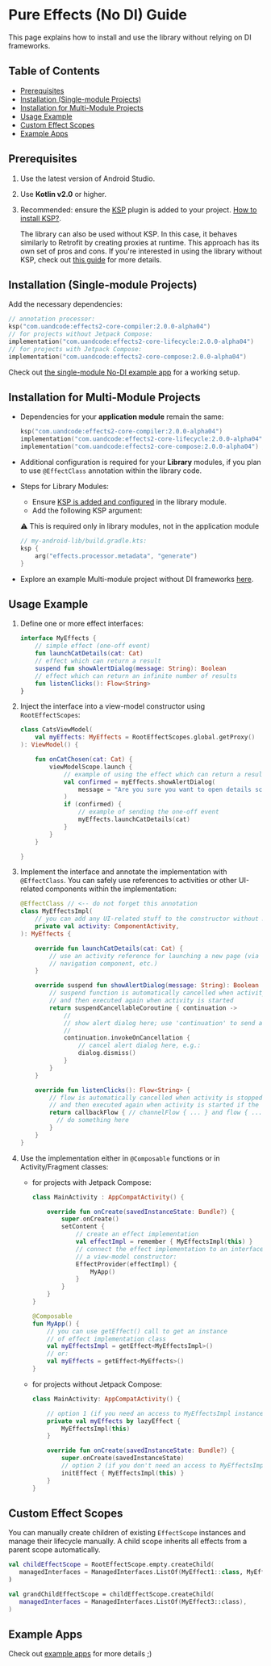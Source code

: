 # Pure Effects (No DI) Guide

This page explains how to install and use the library without relying on DI frameworks.

## Table of Contents

- [Prerequisites](#prerequisites)
- [Installation (Single-module Projects)](#installation-single-module-projects)
- [Installation for Multi-Module Projects](#installation-for-multi-module-projects)
- [Usage Example](#usage-example)
- [Custom Effect Scopes](#custom-effect-scopes)
- [Example Apps](#example-apps)

## Prerequisites

1. Use the latest version of Android Studio.
2. Use __Kotlin v2.0__ or higher.
3. Recommended: ensure the [KSP](https://kotlinlang.org/docs/ksp-overview.html) plugin is added to your project. [How to install KSP?](/docs/ksp-installation.md).

   The library can also be used without KSP. In this case, it behaves similarly to 
   Retrofit by creating proxies at runtime. This approach has its own set of pros and
   cons. If you're interested in using the library without KSP, check out [this guide](/docs/no-ksp-installation.md) 
   for more details.

## Installation (Single-module Projects)

Add the necessary dependencies:

```kotlin
// annotation processor:
ksp("com.uandcode:effects2-core-compiler:2.0.0-alpha04")
// for projects without Jetpack Compose:
implementation("com.uandcode:effects2-core-lifecycle:2.0.0-alpha04")
// for projects with Jetpack Compose:
implementation("com.uandcode:effects2-core-compose:2.0.0-alpha04")
```

Check out [the single-module No-DI example app](/app-examples/core/app-singlemodule) for a working setup.

## Installation for Multi-Module Projects

- Dependencies for your __application module__ remain the same:

  ```kotlin
  ksp("com.uandcode:effects2-core-compiler:2.0.0-alpha04")
  implementation("com.uandcode:effects2-core-lifecycle:2.0.0-alpha04") // without Jetpack Compose
  implementation("com.uandcode:effects2-core-compose:2.0.0-alpha04") // with Jetpack Compose
  ```

- Additional configuration is required for your __Library__ modules, if you
  plan to use `@EffectClass` annotation within the library code.

- Steps for Library Modules:
  - Ensure [KSP is added and configured](/docs/ksp-installation.md) in the library module.
  - Add the following KSP argument:

  ⚠️ This is required only in library modules, not in the application module

  ```kotlin
  // my-android-lib/build.gradle.kts:
  ksp {
      arg("effects.processor.metadata", "generate")
  }
  ```

- Explore an example Multi-module project without DI frameworks [here](/app-examples/core/app-multimodule).

## Usage Example

1. Define one or more effect interfaces:

   ```kotlin
   interface MyEffects {
       // simple effect (one-off event)
       fun launchCatDetails(cat: Cat)
       // effect which can return a result
       suspend fun showAlertDialog(message: String): Boolean
       // effect which can return an infinite number of results
       fun listenClicks(): Flow<String>
   }
   ```

2. Inject the interface into a view-model constructor using `RootEffectScopes`:

   ```kotlin
   class CatsViewModel(
       val myEffects: MyEffects = RootEffectScopes.global.getProxy()
   ): ViewModel() {

       fun onCatChosen(cat: Cat) {
           viewModelScope.launch {
               // example of using the effect which can return a result
               val confirmed = myEffects.showAlertDialog(
                   message = "Are you sure you want to open details screen?"
               )
               if (confirmed) {
                   // example of sending the one-off event 
                   myEffects.launchCatDetails(cat)
               }
           }
       }

   }
   ```

3. Implement the interface and annotate the implementation with `@EffectClass`.
   You can safely use references to activities or other UI-related components within the implementation:

   ```kotlin
   @EffectClass // <-- do not forget this annotation
   class MyEffectsImpl(
       // you can add any UI-related stuff to the constructor without memory leaks
       private val activity: ComponentActivity,
   ): MyEffects {

       override fun launchCatDetails(cat: Cat) {
           // use an activity reference for launching a new page (via fragment manager,
           // navigation component, etc.)
       }

       override suspend fun showAlertDialog(message: String): Boolean {
           // suspend function is automatically cancelled when activity is stopped
           // and then executed again when activity is started
           return suspendCancellableCoroutine { continuation ->
               //
               // show alert dialog here; use 'continuation' to send a user choice
               //
               continuation.invokeOnCancellation {
                   // cancel alert dialog here, e.g.:
                   dialog.dismiss()
               }
           }
       }

       override fun listenClicks(): Flow<String> {
           // flow is automatically cancelled when activity is stopped
           // and then executed again when activity is started if the flow hasn't been completed yet
           return callbackFlow { // channelFlow { ... } and flow { ... } can be used too
             // do something here
           }
       }
   }
   ```

4. Use the implementation either in `@Composable` functions or in Activity/Fragment classes:

   - for projects with Jetpack Compose:

     ```kotlin
     class MainActivity : AppCompatActivity() {

         override fun onCreate(savedInstanceState: Bundle?) {
             super.onCreate()
             setContent {
                 // create an effect implementation
                 val effectImpl = remember { MyEffectsImpl(this) }
                 // connect the effect implementation to an interface injected to
                 // a view-model constructor:
                 EffectProvider(effectImpl) {
                     MyApp()
                 }
             }
         }
     }
     
     @Composable
     fun MyApp() {
         // you can use getEffect() call to get an instance 
         // of effect implementation class
         val myEffectsImpl = getEffect<MyEffectsImpl>()
         // or: 
         val myEffects = getEffect<MyEffects>()
     }
     
     ```

   - for projects without Jetpack Compose:

     ```kotlin
     class MainActivity: AppCompatActivity() {

         // option 1 (if you need an access to MyEffectsImpl instance):
         private val myEffects by lazyEffect {
             MyEffectsImpl(this)
         }
     
         override fun onCreate(savedInstanceState: Bundle?) {
             super.onCreate(savedInstanceState)
             // option 2 (if you don't need an access to MyEffectsImpl instance):
             initEffect { MyEffectsImpl(this) }
         }
     }
     ```

## Custom Effect Scopes

You can manually create children of existing `EffectScope` instances and manage
their lifecycle manually. A child scope inherits all effects from a parent scope
automatically.

```kotlin
val childEffectScope = RootEffectScope.empty.createChild(
   managedInterfaces = ManagedInterfaces.ListOf(MyEffect1::class, MyEffect2::class),
)

val grandChildEffectScope = childEffectScope.createChild(
   managedInterfaces = ManagedInterfaces.ListOf(MyEffect3::class),
)
```

## Example Apps

Check out [example apps](/app-examples/core) for more details ;)

